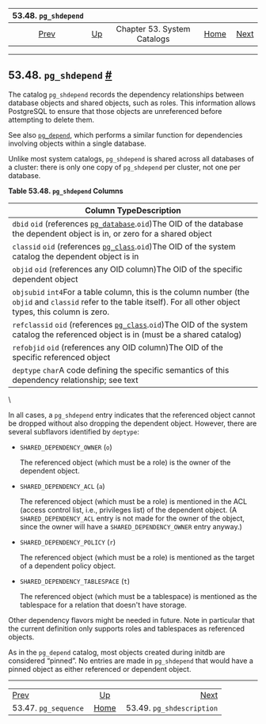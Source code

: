 <!--?xml version="1.0" encoding="UTF-8" standalone="no"?-->

|                  53.48. `pg_shdepend`                  |                                                   |                             |                                                       |                                                                  |
| :----------------------------------------------------: | :------------------------------------------------ | :-------------------------: | ----------------------------------------------------: | ---------------------------------------------------------------: |
| [Prev](catalog-pg-sequence.html "53.47. pg_sequence")  | [Up](catalogs.html "Chapter 53. System Catalogs") | Chapter 53. System Catalogs | [Home](index.html "PostgreSQL 17devel Documentation") |  [Next](catalog-pg-shdescription.html "53.49. pg_shdescription") |

***

## 53.48. `pg_shdepend` [#](#CATALOG-PG-SHDEPEND)

[]()

The catalog `pg_shdepend` records the dependency relationships between database objects and shared objects, such as roles. This information allows PostgreSQL to ensure that those objects are unreferenced before attempting to delete them.

See also [`pg_depend`](catalog-pg-depend.html "53.18. pg_depend"), which performs a similar function for dependencies involving objects within a single database.

Unlike most system catalogs, `pg_shdepend` is shared across all databases of a cluster: there is only one copy of `pg_shdepend` per cluster, not one per database.

**Table 53.48. `pg_shdepend` Columns**

| Column TypeDescription                                                                                                                                                          |
| ------------------------------------------------------------------------------------------------------------------------------------------------------------------------------- |
| `dbid` `oid` (references [`pg_database`](catalog-pg-database.html "53.15. pg_database").`oid`)The OID of the database the dependent object is in, or zero for a shared object   |
| `classid` `oid` (references [`pg_class`](catalog-pg-class.html "53.11. pg_class").`oid`)The OID of the system catalog the dependent object is in                                |
| `objid` `oid` (references any OID column)The OID of the specific dependent object                                                                                               |
| `objsubid` `int4`For a table column, this is the column number (the `objid` and `classid` refer to the table itself). For all other object types, this column is zero.          |
| `refclassid` `oid` (references [`pg_class`](catalog-pg-class.html "53.11. pg_class").`oid`)The OID of the system catalog the referenced object is in (must be a shared catalog) |
| `refobjid` `oid` (references any OID column)The OID of the specific referenced object                                                                                           |
| `deptype` `char`A code defining the specific semantics of this dependency relationship; see text                                                                                |

\


In all cases, a `pg_shdepend` entry indicates that the referenced object cannot be dropped without also dropping the dependent object. However, there are several subflavors identified by `deptype`:

*   `SHARED_DEPENDENCY_OWNER` (`o`)

    The referenced object (which must be a role) is the owner of the dependent object.

*   `SHARED_DEPENDENCY_ACL` (`a`)

    The referenced object (which must be a role) is mentioned in the ACL (access control list, i.e., privileges list) of the dependent object. (A `SHARED_DEPENDENCY_ACL` entry is not made for the owner of the object, since the owner will have a `SHARED_DEPENDENCY_OWNER` entry anyway.)

*   `SHARED_DEPENDENCY_POLICY` (`r`)

    The referenced object (which must be a role) is mentioned as the target of a dependent policy object.

*   `SHARED_DEPENDENCY_TABLESPACE` (`t`)

    The referenced object (which must be a tablespace) is mentioned as the tablespace for a relation that doesn't have storage.

Other dependency flavors might be needed in future. Note in particular that the current definition only supports roles and tablespaces as referenced objects.

As in the `pg_depend` catalog, most objects created during initdb are considered “pinned”. No entries are made in `pg_shdepend` that would have a pinned object as either referenced or dependent object.

***

|                                                        |                                                       |                                                                  |
| :----------------------------------------------------- | :---------------------------------------------------: | ---------------------------------------------------------------: |
| [Prev](catalog-pg-sequence.html "53.47. pg_sequence")  |   [Up](catalogs.html "Chapter 53. System Catalogs")   |  [Next](catalog-pg-shdescription.html "53.49. pg_shdescription") |
| 53.47. `pg_sequence`                                   | [Home](index.html "PostgreSQL 17devel Documentation") |                                        53.49. `pg_shdescription` |

